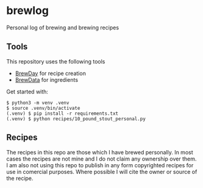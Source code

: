 # brewlog

Personal log of brewing and brewing recipes

## Tools

This repository uses the following tools

- [BrewDay](https://github.com/chrisgilmerproj/brewday) for recipe creation
- [BrewData](https://github.com/chrisgilmerproj/brewdata) for ingredients

Get started with:

```
$ python3 -m venv .venv
$ source .venv/bin/activate
(.venv) $ pip install -r requirements.txt
(.venv) $ python recipes/10_pound_stout_personal.py
```

## Recipes

The recipes in this repo are those which I have brewed personally.  In most
cases the recipes are not mine and I do not claim any ownership over them.
I am also not using this repo to publish in any form copyrighted recipes for
use in comercial purposes. Where possible I will cite the owner or source of
the recipe.
